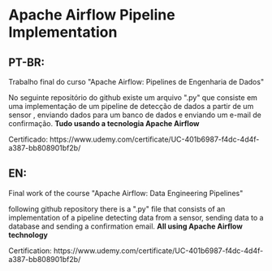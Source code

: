 # Apache Airflow Pipeline Implementation
## PT-BR:

<p>
Trabalho final do curso "Apache Airflow: Pipelines de Engenharia de Dados" 
</p>
<p>
No seguinte repositório do github existe um arquivo ".py" que consiste em uma implementação de um pipeline de detecção de dados a partir de um sensor , enviando dados para um banco de dados e enviando um e-mail de confirmação.
<strong>Tudo usando a tecnologia Apache Airflow</strong>
</p>

<p>
  Certificado: https://www.udemy.com/certificate/UC-401b6987-f4dc-4d4f-a387-bb808901bf2b/
</p>

## EN:
<p>
Final work of the course "Apache Airflow: Data Engineering Pipelines" 
</p>
<p>
following github repository there is a ".py" file that consists of an implementation of a pipeline detecting data from a sensor, sending data to a database and sending a confirmation email.
<strong>All using Apache Airflow technology</strong>
</p>

<p>
  Certification: https://www.udemy.com/certificate/UC-401b6987-f4dc-4d4f-a387-bb808901bf2b/
</p>
